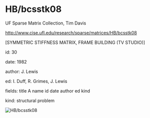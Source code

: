 # HB/bcsstk08

 UF Sparse Matrix Collection, Tim Davis

 http://www.cise.ufl.edu/research/sparse/matrices/HB/bcsstk08

 [SYMMETRIC STIFFNESS MATRIX, FRAME BUILDING (TV STUDIO)]

 id: 30

 date: 1982

 author: J. Lewis

 ed: I. Duff, R. Grimes, J. Lewis

 fields: title A name id date author ed kind

 kind: structural problem

![HB/bcsstk08](http://www2.research.att.com/~yifanhu/GALLERY/GRAPHS/GIF_SMALL/HB@bcsstk08.gif)
